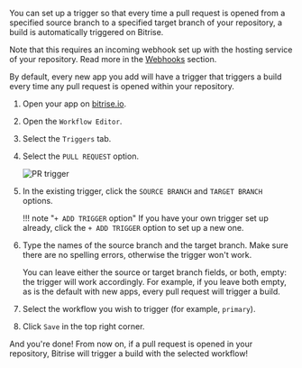 You can set up a trigger so that every time a pull request is opened from a specified source branch to a specified target branch of your repository, a build is automatically triggered on Bitrise.

Note that this requires an incoming webhook set up with the hosting service of your repository. Read more in the [Webhooks](/webhooks) section.

By default, every new app you add will have a trigger that triggers a build every time any pull request is opened within your repository.

1. Open your app on [bitrise.io](hhtps://www.bitrise.io).

1. Open the `Workflow Editor`.

1. Select the `Triggers` tab.

1. Select the `PULL REQUEST` option.

    ![PR trigger](./img/getting-started/triggering-builds/pull-request-trigger.png)

1. In the existing trigger, click the `SOURCE BRANCH` and `TARGET BRANCH` options.

    !!! note "`+ ADD TRIGGER` option"
        If you have your own trigger set up already, click the `+ ADD TRIGGER` option to set up a new one.

1. Type the names of the source branch and the target branch. Make sure there are no spelling errors, otherwise the trigger won't work.

    You can leave either the source or target branch fields, or both, empty: the trigger will work accordingly. For example, if you leave both empty, as is the default with new apps, every pull request will trigger a build.

1. Select the workflow you wish to trigger (for example, `primary`).

1. Click `Save` in the top right corner.

And you're done! From now on, if a pull request is opened in your repository, Bitrise will trigger a build with the selected workflow!
